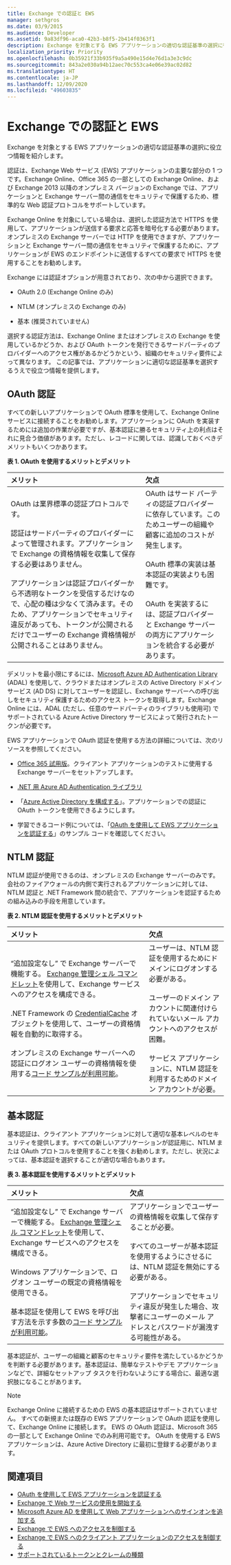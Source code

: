 ```yaml
---
title: Exchange での認証と EWS
manager: sethgros
ms.date: 03/9/2015
ms.audience: Developer
ms.assetid: 9a83df96-aca0-42b3-b8f5-2b414f0363f1
description: Exchange を対象とする EWS アプリケーションの適切な認証基準の選択に役立つ情報を紹介します。
localization_priority: Priority
ms.openlocfilehash: 0b35921f33b935f9a5a490e15d4e76d1a3e3c9dc
ms.sourcegitcommit: 843a2e030a94b12aec70c553ca4e06e39ac02d82
ms.translationtype: HT
ms.contentlocale: ja-JP
ms.lasthandoff: 12/09/2020
ms.locfileid: "49603835"
---
```

# <a name="authentication-and-ews-in-exchange"></a>Exchange での認証と EWS

Exchange を対象とする EWS アプリケーションの適切な認証基準の選択に役立つ情報を紹介します。
  
認証は、Exchange Web サービス (EWS) アプリケーションの主要な部分の 1 つです。Exchange Online、Office 365 の一部としての Exchange Online、および Exchange 2013 以降のオンプレミス バージョンの Exchange では、アプリケーションと Exchange サーバー間の通信をセキュリティで保護するため、標準的な Web 認証プロトコルをサポートしています。
  
Exchange Online を対象にしている場合は、選択した認証方法で HTTPS を使用して、アプリケーションが送信する要求と応答を暗号化する必要があります。 オンプレミスの Exchange サーバーでは HTTP を使用できますが、アプリケーションと Exchange サーバー間の通信をセキュリティで保護するために、アプリケーションが EWS のエンドポイントに送信するすべての要求で HTTPS を使用することをお勧めします。
  
Exchange には認証オプションが用意されており、次の中から選択できます。 
  
- OAuth 2.0 (Exchange Online のみ)
    
- NTLM (オンプレミスの Exchange のみ)
    
- 基本 (推奨されていません)
    
選択する認証方法は、Exchange Online またはオンプレミスの Exchange を使用しているかどうか、および OAuth トークンを発行できるサードパーティのプロバイダーへのアクセス権があるかどうかという、組織のセキュリティ要件によって異なります。 この記事では、アプリケーションに適切な認証基準を選択するうえで役立つ情報を提供します。
  
## <a name="oauth-authentication"></a>OAuth 認証

すべての新しいアプリケーションで OAuth 標準を使用して、Exchange Online サービスに接続することをお勧めします。アプリケーションに OAuth を実装するためには追加の作業が必要ですが、基本認証に勝るセキュリティ上の利点はそれに見合う価値があります。ただし、レコードに関しては、認識しておくべきデメリットもいくつかあります。
  
**表 1. OAuth を使用するメリットとデメリット**

|**メリット**|**欠点**|
|:-----|:-----|
| OAuth は業界標準の認証プロトコルです。<br/><br/>認証はサードパーティのプロバイダーによって管理されます。アプリケーションで Exchange の資格情報を収集して保存する必要はありません。<br/><br/>アプリケーションは認証プロバイダーから不透明なトークンを受信するだけなので、心配の種は少なくて済みます。そのため、アプリケーションでセキュリティ違反があっても、トークンが公開されるだけでユーザーの Exchange 資格情報が公開されることはありません。  <br/> | OAuth はサード パーティの認証プロバイダーに依存しています。このためユーザーの組織や顧客に追加のコストが発生します。<br/><br/>OAuth 標準の実装は基本認証の実装よりも困難です。<br/><br/>OAuth を実装するには、認証プロバイダーと Exchange サーバーの両方にアプリケーションを統合する必要があります。  <br/> |
   
デメリットを最小限にするには、[Microsoft Azure AD Authentication Library](https://docs.microsoft.com/azure/active-directory/develop/active-directory-authentication-libraries) (ADAL) を使用して、クラウドまたはオンプレミスの Active Directory ドメイン サービス (AD DS) に対してユーザーを認証し、Exchange サーバーへの呼び出しをセキュリティ保護するためのアクセス トークンを取得します。Exchange Online には、ADAL (ただし、任意のサードパーティのライブラリも使用可) でサポートされている Azure Active Directory サービスによって発行されたトークンが必要です。  
  
EWS アプリケーションで OAuth 認証を使用する方法の詳細については、次のリソースを参照してください。
  
- [Office 365 試用版](https://docs.microsoft.com/office/developer-program/office-365-developer-program)。クライアント アプリケーションのテストに使用する Exchange サーバーをセットアップします。
    
- [.NET 用 Azure AD Authentication ライブラリ](https://docs.microsoft.com/azure/active-directory/develop/active-directory-authentication-libraries)
    
- 「[Azure Active Directory を構成する](https://msdn.microsoft.com/library/055e1155-2d4d-4c85-b44e-d406872ba595%28Office.15%29.aspx)」。アプリケーションでの認証に OAuth トークンを使用できるようにします。
    
- 学習できるコード例については、「[OAuth を使用して EWS アプリケーションを認証する](how-to-authenticate-an-ews-application-by-using-oauth.md)」のサンプル コードを確認してください。 
    
## <a name="ntlm-authentication"></a>NTLM 認証

NTLM 認証が使用できるのは、オンプレミスの Exchange サーバーのみです。会社のファイアウォールの内側で実行されるアプリケーションに対しては、NTLM 認証と .NET Framework 間の統合で、アプリケーションを認証するための組み込みの手段を用意しています。  
  
**表 2. NTLM 認証を使用するメリットとデメリット**

|**メリット**|**欠点**|
|:-----|:-----|
| “追加設定なし” で Exchange サーバーで機能する。 [Exchange 管理シェル コマンドレット](how-to-control-access-to-ews-in-exchange.md)を使用して、Exchange サービスへのアクセスを構成できる。<br/><br/>.NET Framework の [CredentialCache](https://msdn2.microsoft.com/library/615e0wsd) オブジェクトを使用して、ユーザーの資格情報を自動的に取得する。<br/><br/>オンプレミスの Exchange サーバーへの認証にログオン ユーザーの資格情報を使用する[コード サンプルが利用可能](https://code.msdn.microsoft.com/office/Exchange-2013-101-Code-3c38582c)。  <br/> | ユーザーは、NTLM 認証を使用するためにドメインにログオンする必要がある。<br/><br/>ユーザーのドメイン アカウントに関連付けられていないメール アカウントへのアクセスが困難。<br/><br/>サービス アプリケーションに、NTLM 認証を利用するためのドメイン アカウントが必要。  <br/> |

   
## <a name="basic-authentication"></a>基本認証

基本認証は、クライアント アプリケーションに対して適切な基本レベルのセキュリティを提供します。すべての新しいアプリケーションが認証用に、NTLM または OAuth プロトコルを使用することを強くお勧めします。ただし、状況によっては、基本認証を選択することが適切な場合もあります。
  
**表 3. 基本認証を使用するメリットとデメリット**

|**メリット**|**欠点**|
|:-----|:-----|
| “追加設定なし” で Exchange サーバーで機能する。 [Exchange 管理シェル コマンドレット](how-to-control-access-to-ews-in-exchange.md)を使用して、Exchange サービスへのアクセスを構成できる。<br/><br/>Windows アプリケーションで、ログオン ユーザーの既定の資格情報を使用できる。<br/><br/>基本認証を使用して EWS を呼び出す方法を示す多数の[コード サンプルが利用可能](https://code.msdn.microsoft.com/office/Exchange-2013-101-Code-3c38582c)。  <br/> | アプリケーションでユーザーの資格情報を収集して保存することが必要。<br/><br/>すべてのユーザーが基本認証を使用するようにさせるには、NTLM 認証を無効にする必要がある。<br/><br/>アプリケーションでセキュリティ違反が発生した場合、攻撃者にユーザーのメール アドレスとパスワードが漏洩する可能性がある。  <br/> |
   
基本認証が、ユーザーの組織と顧客のセキュリティ要件を満たしているかどうかを判断する必要があります。基本認証は、簡単なテストやデモ アプリケーションなどで、詳細なセットアップ タスクを行わないようにする場合に、最適な選択肢になることがあります。

> [!NOTE]
> Exchange Online に接続するための EWS の基本認証はサポートされていません。 すべての新規または既存の EWS アプリケーションで OAuth 認証を使用して、Exchange Online に接続します。 EWS の OAuth 認証は、Microsoft 365 の一部として Exchange Online でのみ利用可能です。 OAuth を使用する EWS アプリケーションは、Azure Active Directory に最初に登録する必要があります。
  
## <a name="see-also"></a>関連項目
- [OAuth を使用して EWS アプリケーションを認証する](how-to-authenticate-an-ews-application-by-using-oauth.md)
- [Exchange で Web サービスの使用を開始する](start-using-web-services-in-exchange.md)   
- [Microsoft Azure AD を使用して Web アプリケーションへのサインオンを追加する](https://msdn.microsoft.com/library/055e1155-2d4d-4c85-b44e-d406872ba595%28Office.15%29.aspx)    
- [Exchange で EWS へのアクセスを制御する](how-to-control-access-to-ews-in-exchange.md)    
- [Exchange で EWS へのクライアント アプリケーションのアクセスを制御する](controlling-client-application-access-to-ews-in-exchange.md)   
- [サポートされているトークンとクレームの種類](https://msdn.microsoft.com/library/9d35e4bc-7b72-49d1-b723-5464eee6be2c%28Office.15%29.aspx)
 
